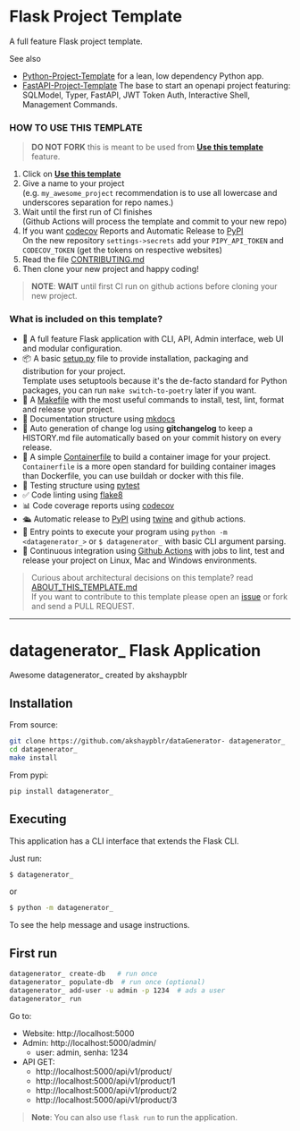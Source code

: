 # Flask Project Template

A full feature Flask project template.

See also 
- [Python-Project-Template](https://github.com/rochacbruno/python-project-template/) for a lean, low dependency Python app.
- [FastAPI-Project-Template](https://github.com/rochacbruno/fastapi-project-template/) The base to start an openapi project featuring: SQLModel, Typer, FastAPI, JWT Token Auth, Interactive Shell, Management Commands.

### HOW TO USE THIS TEMPLATE

> **DO NOT FORK** this is meant to be used from **[Use this template](https://github.com/rochacbruno/flask-project-template/generate)** feature.

1. Click on **[Use this template](https://github.com/rochacbruno/flask-project-template/generate)**
3. Give a name to your project  
   (e.g. `my_awesome_project` recommendation is to use all lowercase and underscores separation for repo names.)
3. Wait until the first run of CI finishes  
   (Github Actions will process the template and commit to your new repo)
4. If you want [codecov](https://about.codecov.io/sign-up/) Reports and Automatic Release to [PyPI](https://pypi.org)  
  On the new repository `settings->secrets` add your `PIPY_API_TOKEN` and `CODECOV_TOKEN` (get the tokens on respective websites)
4. Read the file [CONTRIBUTING.md](CONTRIBUTING.md)
5. Then clone your new project and happy coding!

> **NOTE**: **WAIT** until first CI run on github actions before cloning your new project.

### What is included on this template?

- 🍾 A full feature Flask application with CLI, API, Admin interface, web UI and modular configuration.
- 📦 A basic [setup.py](setup.py) file to provide installation, packaging and distribution for your project.  
  Template uses setuptools because it's the de-facto standard for Python packages, you can run `make switch-to-poetry` later if you want.
- 🤖 A [Makefile](Makefile) with the most useful commands to install, test, lint, format and release your project.
- 📃 Documentation structure using [mkdocs](http://www.mkdocs.org)
- 💬 Auto generation of change log using **gitchangelog** to keep a HISTORY.md file automatically based on your commit history on every release.
- 🐋 A simple [Containerfile](Containerfile) to build a container image for your project.  
  `Containerfile` is a more open standard for building container images than Dockerfile, you can use buildah or docker with this file.
- 🧪 Testing structure using [pytest](https://docs.pytest.org/en/latest/)
- ✅ Code linting using [flake8](https://flake8.pycqa.org/en/latest/)
- 📊 Code coverage reports using [codecov](https://about.codecov.io/sign-up/)
- 🛳️ Automatic release to [PyPI](https://pypi.org) using [twine](https://twine.readthedocs.io/en/latest/) and github actions.
- 🎯 Entry points to execute your program using `python -m <datagenerator_>` or `$ datagenerator_` with basic CLI argument parsing.
- 🔄 Continuous integration using [Github Actions](.github/workflows/) with jobs to lint, test and release your project on Linux, Mac and Windows environments.

> Curious about architectural decisions on this template? read [ABOUT_THIS_TEMPLATE.md](ABOUT_THIS_TEMPLATE.md)  
> If you want to contribute to this template please open an [issue](https://github.com/rochacbruno/flask-project-template/issues) or fork and send a PULL REQUEST.

<!--  DELETE THE LINES ABOVE THIS AND WRITE YOUR PROJECT README BELOW -->

---
# datagenerator_ Flask Application

Awesome datagenerator_ created by akshaypblr

## Installation

From source:

```bash
git clone https://github.com/akshaypblr/dataGenerator- datagenerator_
cd datagenerator_
make install
```

From pypi:

```bash
pip install datagenerator_
```

## Executing

This application has a CLI interface that extends the Flask CLI.

Just run:

```bash
$ datagenerator_
```

or

```bash
$ python -m datagenerator_
```

To see the help message and usage instructions.

## First run

```bash
datagenerator_ create-db   # run once
datagenerator_ populate-db  # run once (optional)
datagenerator_ add-user -u admin -p 1234  # ads a user
datagenerator_ run
```

Go to:

- Website: http://localhost:5000
- Admin: http://localhost:5000/admin/
  - user: admin, senha: 1234
- API GET:
  - http://localhost:5000/api/v1/product/
  - http://localhost:5000/api/v1/product/1
  - http://localhost:5000/api/v1/product/2
  - http://localhost:5000/api/v1/product/3


> **Note**: You can also use `flask run` to run the application.
